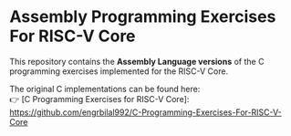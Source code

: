 # Assembly Programming Exercises For RISC-V Core

This repository contains the **Assembly Language versions** of the C programming exercises implemented for the RISC-V Core.

The original C implementations can be found here:  
👉 [C Programming Exercises for RISC-V Core]: https://github.com/engrbilal992/C-Programming-Exercises-For-RISC-V-Core
